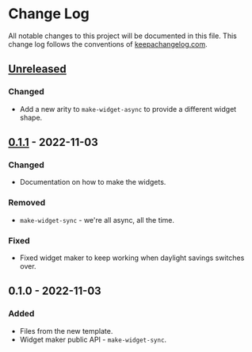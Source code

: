 # Change Log
All notable changes to this project will be documented in this file. This change log follows the conventions of [keepachangelog.com](http://keepachangelog.com/).

## [Unreleased]
### Changed
- Add a new arity to `make-widget-async` to provide a different widget shape.

## [0.1.1] - 2022-11-03
### Changed
- Documentation on how to make the widgets.

### Removed
- `make-widget-sync` - we're all async, all the time.

### Fixed
- Fixed widget maker to keep working when daylight savings switches over.

## 0.1.0 - 2022-11-03
### Added
- Files from the new template.
- Widget maker public API - `make-widget-sync`.

[Unreleased]: https://sourcehost.site/your-name/poetii-nostri/compare/0.1.1...HEAD
[0.1.1]: https://sourcehost.site/your-name/poetii-nostri/compare/0.1.0...0.1.1
